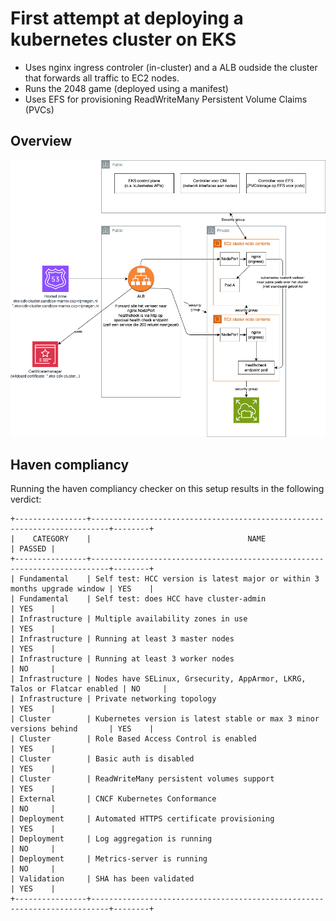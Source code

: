 # First attempt at deploying a kubernetes cluster on EKS


- Uses nginx ingress controler (in-cluster) and a ALB oudside the cluster that forwards all traffic to EC2 nodes.
- Runs the 2048 game (deployed using a manifest)
- Uses EFS for provisioning ReadWriteMany Persistent Volume Claims (PVCs)


## Overview
![Overview](./docs/overview.drawio.png)


## Haven compliancy
Running the haven compliancy checker on this setup results in the following verdict:

```plain
+----------------+--------------------------------------------------------------------------+--------+
|    CATEGORY    |                                   NAME                                   | PASSED |
+----------------+--------------------------------------------------------------------------+--------+
| Fundamental    | Self test: HCC version is latest major or within 3 months upgrade window | YES    |
| Fundamental    | Self test: does HCC have cluster-admin                                   | YES    |
| Infrastructure | Multiple availability zones in use                                       | YES    |
| Infrastructure | Running at least 3 master nodes                                          | YES    |
| Infrastructure | Running at least 3 worker nodes                                          | NO     |
| Infrastructure | Nodes have SELinux, Grsecurity, AppArmor, LKRG, Talos or Flatcar enabled | NO     |
| Infrastructure | Private networking topology                                              | YES    |
| Cluster        | Kubernetes version is latest stable or max 3 minor versions behind       | YES    |
| Cluster        | Role Based Access Control is enabled                                     | YES    |
| Cluster        | Basic auth is disabled                                                   | YES    |
| Cluster        | ReadWriteMany persistent volumes support                                 | YES    |
| External       | CNCF Kubernetes Conformance                                              | NO     |
| Deployment     | Automated HTTPS certificate provisioning                                 | YES    |
| Deployment     | Log aggregation is running                                               | NO     |
| Deployment     | Metrics-server is running                                                | NO     |
| Validation     | SHA has been validated                                                   | YES    |
+----------------+--------------------------------------------------------------------------+--------+
```